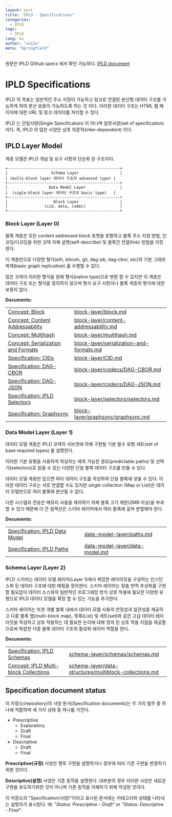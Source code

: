 ```yaml
---
layout: post
title: "IPLD - Specifications"
categories:
  - IPLD
tags:
  - IPLD
lang: ko
author: "uni2u"
meta: "Springfield"
---
```


원문은 IPLD Github specs 에서 확인 가능하다. [IPLD document](https://github.com/ipld/specs)

# IPLD Specifications

IPLD 의 목표는 일반적인 주소 지정이 가능하고 링크로 연결된 분산형 데이터 구조를 가능하게 하여 분산 응용이 가능하도록 하는 것 이다. 이러한 데이터 구조는 HTML 웹 페이지에 대한 URL 및 링크 데이터를 처리할 수 있다.

IPLD 는 단일사양(Single Specification) 이 아니며 일련사양(set of specification) 이다. 즉, IPLD 의 많은 사양은 상호 의존적(inter-dependent) 이다.

## IPLD Layer Model

계층 모델은 IPLD 개념 및 요구 사항의 단순화 된 구조이다.

```
+-------------------------------------------------+
|                   Schema Layer                  |
| (multi-block layer 데이터 구조의 advanced type) |
+-------------------------------------------------+
|                  Data Model Layer               |
|  (sigle-block layer 데이터 구조의 basic type)   |
+-------------------------------------------------+
|                    Block Layer                  |
|                (cid, data, codec)               |
+-------------------------------------------------+
```

### Block Layer (Layer 0)

블록 계층은 모든 content addressed block 포멧을 포함하고 블록 주소 지정 방법, 인코딩/디코딩을 위한 코덱 자체 설명(self-describe) 및 블록간 연결(link) 방법을 지정한다.

이 계층만으로 다양한 형식(eth, bitcoin, git, dag-pb, dag-cbor, etc)의 기본 그래프 복제(basic graph replication) 를 수행할 수 있다.

많은 코덱이 이러한 형식을 원래 형식(native type)으로 변환 할 수 있지만 이 계층은 데이터 구조 또는 형식을 정의하지 않으며 형식 요구 사항이나 블록 계층의 형식에 대한 보증이 없다.

**Documents:**

|     |      |
|-----|------|
| [Concept: Block](block-layer/block.md) | [block-layer/block.md](block-layer/block.md) |
| [Concept: Content Addressability](block-layer/content-addressability.md) | [block-layer/content-addressability.md](block-layer/content-addressability.md) |
| [Concept: Multihash](block-layer/multihash.md) | [block-layer/multihash.md](block-layer/multihash.md) |
| [Concept: Serialization and Formats](block-layer/serialization-and-formats.md) | [block-layer/serialization-and-formats.md](block-layer/serialization-and-formats.md) |
| [Specification: CIDs](block-layer/CID.md) | [block-layer/CID.md](block-layer/CID.md) |
| [Specification: DAG-CBOR](block-layer/codecs/DAG-CBOR.md) | [block-layer/codecs/DAG-CBOR.md](block-layer/codecs/DAG-CBOR.md) |
| [Specification: DAG-JSON](block-layer/codecs/DAG-JSON.md) | [block-layer/codecs/DAG-JSON.md](block-layer/codecs/DAG-JSON.md) |
| [Specification: IPLD Selectors](block-layer/selectors/selectors.md) | [block-layer/selectors/selectors.md](block-layer/selectors/selectors.md) |
| [Specification: Graphsync](block-layer/graphsync/graphsync.md) | [block-layer/graphsync/graphsync.md](block-layer/graphsync/graphsync.md) |

### Data Model Layer (Layer 1)

데이터 모델 계층은 IPLD 코덱의 서브셋에 의해 구현될 기본 필수 유형 세트(set of base required types) 를 설명한다.

이러한 기본 유형을 사용하여 작성자는 예측 가능한 경로(predictable paths) 및 선택기(selectors)로 읽을 수 있는 다양한 단일 블록 데이터 구조를 만들 수 있다.

데이터 모델 계층만 있으면 여러 데이터 구조를 작성하여 단일 블록에 넣을 수 있다. 이러한 데이터 구조는 서로 연결할 수도 있지만 *single* collection (Map or List)은 데이터 모델만으로 여러 블록에 분산될 수 없다.

다른 시스템과 전송은 메모리 사용을 제어하기 위해 블록 크기 제한(2MB 이상)을 부과 할 수 있기 때문에 더 큰 컬렉션은 스키마 레이어에서 여러 블록에 걸쳐 분할해야 한다.

**Documents:**

|     |      |
|-----|------|
| [Specification: IPLD Data Model](data-model-layer/paths.md) | [data-model-layer/paths.md](data-model-layer/paths.md) |
| [Specification: IPLD Paths](data-model-layer/data-model.md) | [data-model-layer/data-model.md](data-model-layer/data-model.md)

### Schema Layer (Layer 2)

IPLD 스키마는 데이터 모델 레이어(Layer 1)에서 복잡한 레이아웃을 구성하는 인스턴스화 된 데이터 구조에 대한 매핑을 정의한다. 스키마 레이어는 맞춤 번역 추상화를 구현할 필요없이 데이터 소스와의 일반적인 프로그래밍 방식 상호 작용에 필요한 다양한 유형으로 IPLD 데이터 모델을 확장 할 수 있는 기능을 추가한다.

스키마 레이어는 또한 개별 블록 내에서 데이터 모델 사용의 안정성과 일관성을 제공하고 다중 블록 맵(multi-block map), 목록(List) 및 세트(set)와 같은 고급 데이터 레이아웃을 작성하고 상호 작용하는 데 필요한 논리에 대해 정의 된 상호 작용 지점을 제공함으로써 복잡한 다중 블록 데이터 구조의 활성화 레이어 역할을 한다.

**Documents:**

|     |      |
|-----|------|
| [Specification: IPLD Schemas](schema-layer/schemas/schemas.md) | [schema-layer/schemas/schemas.md](schema-layer/schemas/schemas.md) |
| [Concept: IPLD Multi-block Collections](schema-layer/data-structures/multiblock-collections.md) | [schema-layer/data-structures/multiblock-collections.md](schema-layer/data-structures/multiblock-collections.md) |

## Specification document status

이 저장소(repository)의 사양 문서(Specification documents)는 두 가지 범주 중 하나에 적합하며 세 가지 상태 중 하나를 가진다.

- Prescriptive
  - Exploratory
  - Draft
  - Final
- Descriptive
  - Draft
  - Final

**Prescriptive(규정)** 사양은 향후 구현을 설명하거나 경우에 따라 기존 구현을 변경하기위한 것이다.

**Descriptive(설명)** 사양은 기존 동작을 설명한다. 대부분의 경우 이러한 사양은 새로운 구현을 유도하기위한 것이 아니며 기존 동작을 이해하기 위해 작성된 것이다.

이 저장소의 "Specification(사양)"이라고 표시된 문서에는 카테고리와 상태를 나타내는 설명자가 표시된다. 예: _"Status: Prescriptive - Draft"_ or _"Status: Descriptive - Final"_.
